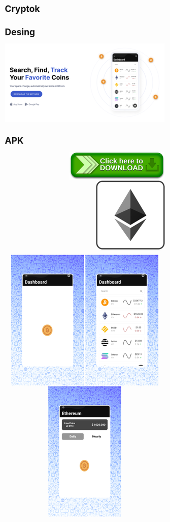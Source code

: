 # Cryptok

# Desing

<p align="left">
<img src="screenShots/Prev.png" />

# APK

  </p>
<p align="right">
<a href="https://drive.google.com/file/d/1ZtGqaoCdZM4ZjHKpViTDb42ujx97_NjS/view?usp=sharing" target="_blank"><img src="screenShots/download.png" width="300"></a>
 <img src="screenShots/Thumbnails.png"  />
 </p>

<p align="center">
  <img src="screenShots/1.png" width="230" />
 
  <img src="screenShots/2.png" width="230" /> 
 
  <img src="screenShots/3.png" width="230" /> 
</p>

<p align="left">

  </p>






